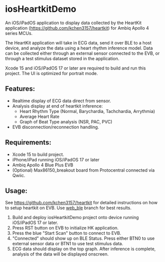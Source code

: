 # iosHeartkitDemo


An iOS/iPadOS application to display data collected by the HeartKit application (https://github.com/kchen3157/heartkit) for Ambiq Apollo 4 series MCUs.

The HeartKit application will take in ECG data, send it over BLE to a host device, and analyze the data using a heart rhythm inference model. Data can be collected either through an external sensor connected to the EVB, or through a test stimulus dataset stored in the application.

Xcode 15 and iOS/iPadOS 17 or later are required to build and run this project. The UI is optimized for portrait mode.


## Features:
* Realtime display of ECG data direct from sensor.
* Analysis display at end of heartkit inference:
  * Heart Rhythm Type (Normal, Barychardia, Tachchardia, Arrythmia)
  * Average Heart Rate
  * Graph of Beat Type analysis (NSR, PAC, PVC)
* EVB disconnection/reconnection handling.


## Requirements:
* Xcode 15 to build project.
* iPhone/iPad running iOS/iPadOS 17 or later
* Ambiq Apollo 4 Blue Plus EVB
* (Optional) Max86150_breakout board from Protocentral connected via Qwiic.


## Usage:
See https://github.com/kchen3157/heartkit for detailed instructions on how to setup heartkit on EVB. Use [web_ble](https://github.com/kchen3157/heartkit/tree/web_ble) branch for best results.
1. Build and deploy iosHeartkitDemo project onto device running iOS/iPadOS 17 or later.
2. Press RST button on EVB to initialize HK application.
3. Press the blue "Start Scan" button to connect to EVB.
4. "Connected" should show up on BLE Status. Press either BTN0 to use external sensor data or BTN1 to use test stimulus data.
5. ECG data should display on the top graph. After inference is complete, analysis of the data will be displayed onscreen.
